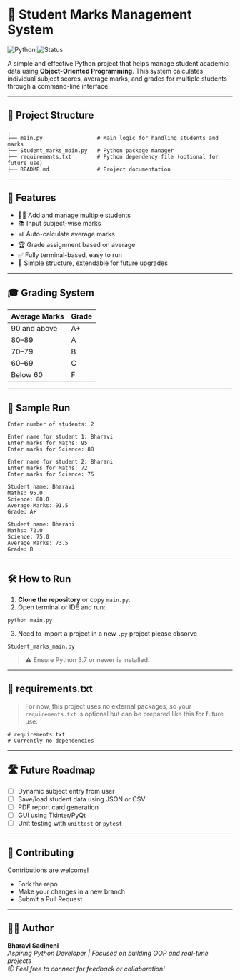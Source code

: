 # 📘 Student Marks Management System

![Python](https://img.shields.io/badge/Python-3.7%2B-blue.svg)
![Status](https://img.shields.io/badge/Project-Complete-brightgreen)

A simple and effective Python project that helps manage student academic data using **Object-Oriented Programming**. This system calculates individual subject scores, average marks, and grades for multiple students through a command-line interface.

---

## 📁 Project Structure

```
.
├── main.py                 # Main logic for handling students and marks
├── Student_marks_main.py   # Python package manager
├── requirements.txt        # Python dependency file (optional for future use)
├── README.md               # Project documentation
```

---

## 🚀 Features

- 🧑‍🎓 Add and manage multiple students
- 📚 Input subject-wise marks
- 📊 Auto-calculate average marks
- 🏆 Grade assignment based on average
- ✅ Fully terminal-based, easy to run
- 🔧 Simple structure, extendable for future upgrades

---

## 🎓 Grading System

| Average Marks | Grade |
|---------------|--------|
| 90 and above  | A+     |
| 80–89         | A      |
| 70–79         | B      |
| 60–69         | C      |
| Below 60      | F      |

---

## 🧪 Sample Run

```
Enter number of students: 2

Enter name for student 1: Bharavi
Enter marks for Maths: 95
Enter marks for Science: 88

Enter name for student 2: Bharani
Enter marks for Maths: 72
Enter marks for Science: 75

Student name: Bharavi
Maths: 95.0
Science: 88.0
Average Marks: 91.5
Grade: A+

Student name: Bharani
Maths: 72.0
Science: 75.0
Average Marks: 73.5
Grade: B
```

---

## 🛠️ How to Run

1. **Clone the repository** or copy `main.py`.
2. Open terminal or IDE and run:

```
python main.py
```
3. Need to import a project in a new `.py` project please obsorve
```
Student_marks_main.py
```
> ⚠️ Ensure Python 3.7 or newer is installed.

---

## 🧾 requirements.txt

> For now, this project uses no external packages, so your `requirements.txt` is optional but can be prepared like this for future use:

```
# requirements.txt
# Currently no dependencies
```

---

## 🛣️ Future Roadmap

- [ ] Dynamic subject entry from user
- [ ] Save/load student data using JSON or CSV
- [ ] PDF report card generation
- [ ] GUI using Tkinter/PyQt
- [ ] Unit testing with `unittest` or `pytest`

---

## 🤝 Contributing

Contributions are welcome!

- Fork the repo
- Make your changes in a new branch
- Submit a Pull Request

---

## 👨‍💻 Author

**Bharavi Sadineni**  
_Aspiring Python Developer | Focused on building OOP and real-time projects_  
📫 *Feel free to connect for feedback or collaboration!*
